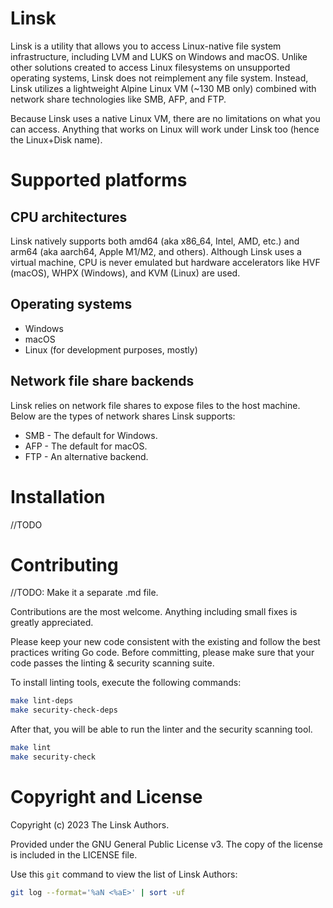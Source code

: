 # Linsk

Linsk is a utility that allows you to access Linux-native file system infrastructure, including LVM and LUKS on Windows and macOS. Unlike other solutions created to access Linux filesystems on unsupported operating systems, Linsk does not reimplement any file system. Instead, Linsk utilizes a lightweight Alpine Linux VM (~130 MB only) combined with network share technologies like SMB, AFP, and FTP.

Because Linsk uses a native Linux VM, there are no limitations on what you can access. Anything that works on Linux will work under Linsk too (hence the Linux+Disk name).

<!-- TODO: Telegram chat -->

# Supported platforms

## CPU architectures
Linsk natively supports both amd64 (aka x86_64, Intel, AMD, etc.) and arm64 (aka aarch64, Apple M1/M2, and others). Although Linsk uses a virtual machine, CPU is never emulated but hardware accelerators like HVF (macOS), WHPX (Windows), and KVM (Linux) are used.

## Operating systems

* Windows
* macOS
* Linux (for development purposes, mostly)

## Network file share backends

Linsk relies on network file shares to expose files to the host machine. Below are the types of network shares Linsk supports:

* SMB - The default for Windows.
* AFP - The default for macOS.
* FTP - An alternative backend.

# Installation
//TODO

# Contributing

//TODO: Make it a separate .md file.

Contributions are the most welcome. Anything including small fixes is greatly appreciated.

Please keep your new code consistent with the existing and follow the best practices writing Go code. Before committing, please make sure that your code passes the linting & security scanning suite.

To install linting tools, execute the following commands:
```sh
make lint-deps
make security-check-deps
```

After that, you will be able to run the linter and the security scanning tool.
```sh
make lint
make security-check
```

# Copyright and License

Copyright (c) 2023 The Linsk Authors.

Provided under the GNU General Public License v3. The copy of the license is included in the LICENSE file.

Use this `git` command to view the list of Linsk Authors:
```sh
git log --format='%aN <%aE>' | sort -uf
```
